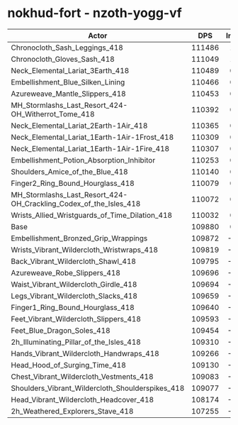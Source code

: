 # nokhud-fort - nzoth-yogg-vf
| Actor | DPS | Increase |
|---|:---:|:---:|
|Chronocloth_Sash_Leggings_418|111486|1.46%|
|Chronocloth_Gloves_Sash_418|111049|1.06%|
|Neck_Elemental_Lariat_3Earth_418|110489|0.55%|
|Embellishment_Blue_Silken_Lining|110466|0.53%|
|Azureweave_Mantle_Slippers_418|110453|0.52%|
|MH_Stormlashs_Last_Resort_424-OH_Witherrot_Tome_418|110392|0.47%|
|Neck_Elemental_Lariat_2Earth-1Air_418|110365|0.44%|
|Neck_Elemental_Lariat_1Earth-1Air-1Frost_418|110309|0.39%|
|Neck_Elemental_Lariat_1Earth-1Air-1Fire_418|110307|0.39%|
|Embellishment_Potion_Absorption_Inhibitor|110253|0.34%|
|Shoulders_Amice_of_the_Blue_418|110140|0.24%|
|Finger2_Ring_Bound_Hourglass_418|110079|0.18%|
|MH_Stormlashs_Last_Resort_424-OH_Crackling_Codex_of_the_Isles_418|110072|0.17%|
|Wrists_Allied_Wristguards_of_Time_Dilation_418|110032|0.14%|
|Base|109880|0.00%|
|Embellishment_Bronzed_Grip_Wrappings|109872|-0.01%|
|Wrists_Vibrant_Wildercloth_Wristwraps_418|109819|-0.06%|
|Back_Vibrant_Wildercloth_Shawl_418|109795|-0.08%|
|Azureweave_Robe_Slippers_418|109696|-0.17%|
|Waist_Vibrant_Wildercloth_Girdle_418|109694|-0.17%|
|Legs_Vibrant_Wildercloth_Slacks_418|109659|-0.20%|
|Finger1_Ring_Bound_Hourglass_418|109640|-0.22%|
|Feet_Vibrant_Wildercloth_Slippers_418|109593|-0.26%|
|Feet_Blue_Dragon_Soles_418|109454|-0.39%|
|2h_Illuminating_Pillar_of_the_Isles_418|109310|-0.52%|
|Hands_Vibrant_Wildercloth_Handwraps_418|109266|-0.56%|
|Head_Hood_of_Surging_Time_418|109130|-0.68%|
|Chest_Vibrant_Wildercloth_Vestments_418|109083|-0.73%|
|Shoulders_Vibrant_Wildercloth_Shoulderspikes_418|109077|-0.73%|
|Head_Vibrant_Wildercloth_Headcover_418|108174|-1.55%|
|2h_Weathered_Explorers_Stave_418|107255|-2.39%|
